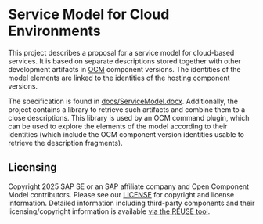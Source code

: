 # Service Model for Cloud Environments

This project describes a proposal for a service model for cloud-based services.
It is based on separate descriptions stored together with other development artifacts in
[OCM](https://ocm.software) component versions. The identities of the model elements
are linked to the identities of the hosting component versions.

The specification is found in [docs/ServiceModel.docx](docs/ServiceModel.docx).
Additionally, the project contains a library to retrieve such artifacts and combine them to
a close descriptions. This library is used by an OCM command plugin, which can be used to
explore the elements of the model according to their identities (which include the OCM
component version identities usable to retrieve the description fragments).

## Licensing

Copyright 2025 SAP SE or an SAP affiliate company and Open Component Model contributors.
Please see our [LICENSE](LICENSE) for copyright and license information.
Detailed information including third-party components and their licensing/copyright information is available [via the REUSE tool](https://api.reuse.software/info/github.com/open-component-model/service-model).
